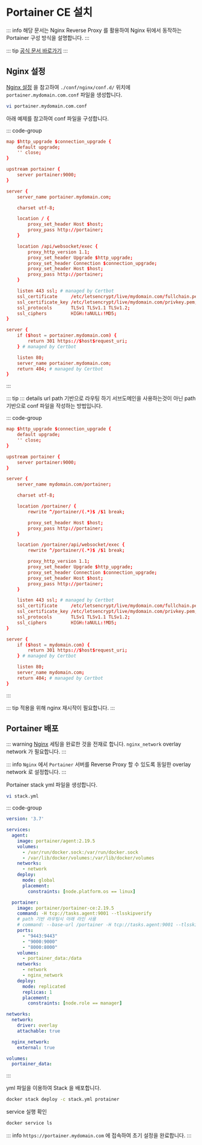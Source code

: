 # Portainer CE 설치

::: info
해당 문서는 Nginx Reverse Proxy 를 활용하여 Nginx 뒤에서 동작하는 Portainer 구성 방식을 설명합니다.
:::

::: tip
[공식 문서 바로가기](https://docs.portainer.io/start/install-ce/server/swarm/linux)
:::

## Nginx 설정
[Nginx 설정](./nginx.md#directory-structure) 을 참고하여 `./conf/nginx/conf.d/` 위치에 `portainer.mydomain.com.conf` 파일을 생성합니다.

``` bash
vi portainer.mydomain.com.conf
```

아래 예제를 참고하여 conf 파일을 구성합니다.

::: code-group
``` conf [portainer.mydomain.com.conf]
map $http_upgrade $connection_upgrade {
    default upgrade;
    '' close;
}

upstream portainer {
    server portainer:9000;
}

server {
    server_name portainer.mydomain.com;

    charset utf-8;

    location / {
        proxy_set_header Host $host;
        proxy_pass http://portainer;
    }

    location /api/websocket/exec {
        proxy_http_version 1.1;
        proxy_set_header Upgrade $http_upgrade;
        proxy_set_header Connection $connection_upgrade;
        proxy_set_header Host $host;
        proxy_pass http://portainer;
    }

    listen 443 ssl; # managed by Certbot
    ssl_certificate     /etc/letsencrypt/live/mydomain.com/fullchain.pem; # managed by Certbot
    ssl_certificate_key /etc/letsencrypt/live/mydomain.com/privkey.pem; # managed by Certbot
    ssl_protocols       TLSv1 TLSv1.1 TLSv1.2;
    ssl_ciphers         HIGH:!aNULL:!MD5;
}

server {
    if ($host = portainer.mydomain.com) {
        return 301 https://$host$request_uri;
    } # managed by Certbot

    listen 80;
    server_name portainer.mydomain.com;
    return 404; # managed by Certbot
}
```
:::

::: tip
::: details url path 기반으로 라우팅 하기
서브도메인을 사용하는것이 아닌 path 기반으로 conf 파일을 작성하는 방법입니다.

::: code-group
``` conf [portainer.mydomain.com.conf]
map $http_upgrade $connection_upgrade {
    default upgrade;
    '' close;
}

upstream portainer {
    server portainer:9000;
}

server {
    server_name mydomain.com/portainer;

    charset utf-8;

    location /portainer/ {
        rewrite ^/portainer/(.*)$ /$1 break;

        proxy_set_header Host $host;
        proxy_pass http://portainer;
    }

    location /portainer/api/websocket/exec {
        rewrite ^/portainer/(.*)$ /$1 break;

        proxy_http_version 1.1;
        proxy_set_header Upgrade $http_upgrade;
        proxy_set_header Connection $connection_upgrade;
        proxy_set_header Host $host;
        proxy_pass http://portainer;
    }

    listen 443 ssl; # managed by Certbot
    ssl_certificate     /etc/letsencrypt/live/mydomain.com/fullchain.pem; # managed by Certbot
    ssl_certificate_key /etc/letsencrypt/live/mydomain.com/privkey.pem; # managed by Certbot
    ssl_protocols       TLSv1 TLSv1.1 TLSv1.2;
    ssl_ciphers         HIGH:!aNULL:!MD5;
}

server {
    if ($host = mydomain.com) {
        return 301 https://$host$request_uri;
    } # managed by Certbot

    listen 80;
    server_name mydomain.com;
    return 404; # managed by Certbot
}
```
:::

::: tip
적용을 위해 nginx 재시작이 필요합니다.
:::

## Portainer 배포

::: warning
[Nginx](./nginx.md) 세팅을 완료한 것을 전재로 합니다. `nginx_network` overlay network 가 필요합니다.
:::

::: info
`Nginx` 에서 `Portainer` 서버를 Reverse Proxy 할 수 있도록 동일한 overlay network 로 설정합니다.
:::

Portainer stack yml 파일을 생성합니다.

``` bash
vi stack.yml
```

::: code-group
``` yml [stack.yml]
version: '3.7'

services:
  agent:
    image: portainer/agent:2.19.5
    volumes:
      - /var/run/docker.sock:/var/run/docker.sock
      - /var/lib/docker/volumes:/var/lib/docker/volumes
    networks:
      - network
    deploy:
      mode: global
      placement:
        constraints: [node.platform.os == linux]

  portainer:
    image: portainer/portainer-ce:2.19.5
    command: -H tcp://tasks.agent:9001 --tlsskipverify
    # path 기반 라우팅시 아래 라인 사용
    # command: --base-url /portainer -H tcp://tasks.agent:9001 --tlsskipverify
    ports:
      - "9443:9443"
      - "9000:9000"
      - "8000:8000"
    volumes:
      - portainer_data:/data
    networks:
      - network
      - nginx_network
    deploy:
      mode: replicated
      replicas: 1
      placement:
        constraints: [node.role == manager]

networks:
  network:
    driver: overlay
    attachable: true

  nginx_network:
    external: true

volumes:
  portainer_data:
```
:::

yml 파일을 이용하여 Stack 을 배포합니다.
``` bash
docker stack deploy -c stack.yml protainer
```

service 실행 확인
``` bash
docker service ls
```

::: info
`https://portainer.mydomain.com` 에 접속하여 초기 설정을 완료합니다.
:::